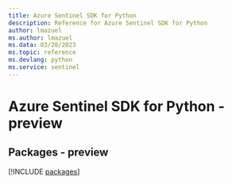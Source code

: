 ```yaml
---
title: Azure Sentinel SDK for Python
description: Reference for Azure Sentinel SDK for Python
author: lmazuel
ms.author: lmazuel
ms.data: 03/28/2023
ms.topic: reference
ms.devlang: python
ms.service: sentinel
---
```

# Azure Sentinel SDK for Python - preview
## Packages - preview
[!INCLUDE [packages](sentinel-index.md)]